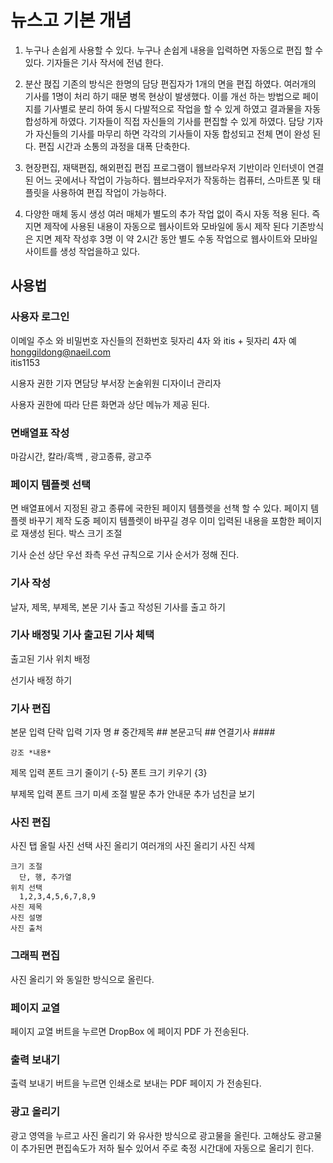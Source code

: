 # 뉴스고 기본 개념

1. 누구나 손쉽게 사용할 수 있다.
누구나 손쉽게 내용을 입력하면 자동으로 편집 할 수 있다.
기자들은 기사 작서에 전념 한다.

2. 분산 펹집
기존의 방식은 한명의 담당 편집자가 1개의 면을 편집 하였다. 여러개의 기사를 1명이 처리 하기 때문  병목 현상이 발생했다.
이를 개선 하는 방법으로 페이지를 기사별로 분리 하여 동시 다발적으로 작업을 할 수 있게 하였고 결과물을 자동 합성하게 하였다.
기자들이 직접 자신들의 기사를 편집할 수 있게 하였다. 담당 기자가 자신들의 기사를 마무리 하면 각각의 기사들이 자동 합성되고 전체 면이 완성 된다.
편집 시간과 소통의 과정을 대폭 단축한다.

3. 현장편집, 재택편집, 해외편집
편집 프로그램이 웹브라우저 기반이라  인터넷이 연결된 어느 곳에서나 작업이 가능하다.
웹브라우저가 작동하는 컴퓨터, 스마트폰 및  태플릿을 사용하여 편집 작업이 가능하다.

4. 다양한 매체 동시 생성
여러 매체가 별도의 추가 작업 없이 즉시 자동 적용 된다.
즉 지면 제작에 사용된 내용이 자동으로 웹사이트와 모바일에 동시 제작 된다
기존방식은 지면 제작 작성후 3명 이 약 2시간 동안 별도 수동 작업으로 웹사이트와 모바일 사이트를 생성 작업을하고 있다.

## 사용법

### 사용자 로그인
  이메일 주소 와 비밀번호 자신들의 전화번호 뒷자리 4자 와 itis + 뒷자리 4자
  예   honggildong@naeil.com  
      itis1153

  시용자 권한
    기자
    면담당
    부서장
    논술위원
    디자이너
    관리자

  사용자 권한에 따라 단른 화면과 상단 메뉴가 제공 된다.  

### 면배열표 작성
  마감시간, 칼라/흑백 , 광고종류, 광고주

### 페이지 템플렛 선택
  면 배열표에서 지정된 광고 종류에 국한된 페이지 템플렛을 선책 할 수 있다.
  페이지 템플렛 바꾸기
  제작 도중 페이지 템플렛이 바꾸길 경우 이미 입력된 내용을 포함한 페이지로 재생성 된다.
  박스 크기 조절

  기사 순선
  상단 우선 좌측 우선 규칙으로 기사 순서가 정해 진다.


### 기사 작성
  날자, 제목, 부제목, 본문
  기사 출고
    작성된 기사를 출고 하기

### 기사 배정및 기사 출고된 기사 체택
  출고된 기사 위치 배정

  선기사 배정 하기

### 기사 편집
  본문 입력
    단락 입력
    기자 명  #
    중간제목 ##
    본문고딕 ##
    연결기사 ####

    강조 *내용*

  제목 입력
    폰트 크기 줄이기 {-5}
    폰트 크기 키우기 {3}

  부제목 입력
    폰트 크기 미세 조절
  발문 추가
  안내문 추가
  넘친글 보기


### 사진 편집
  사진 탭
    올릴 사진 선택
    사진 올리기
    여러개의 사진 올리기
    사진 삭제

    크기 조절
      단, 행, 추가열
    위치 선택
      1,2,3,4,5,6,7,8,9
    사진 제목
    사진 설명
    사진 출처

### 그래픽 편집

  사진 올리기 와 동일한 방식으로 올린다.

### 페이지 교열

  페이지 교열 버트을 누르면 DropBox 에 페이지 PDF 가 전송된다.

### 출력 보내기

  출력 보내기 버트을 누르면 인쇄소로 보내는 PDF 페이지 가 전송된다.

### 광고 올리기

  광고 영역을 누르고 사진 올리기 와 유사한 방식으로 광고물을 올린다.
  고해상도 광고물이 추가된면 편집속도가 저하 될수 있어서 주로 축정 시간대에 자동으로 올리기 힌다.
